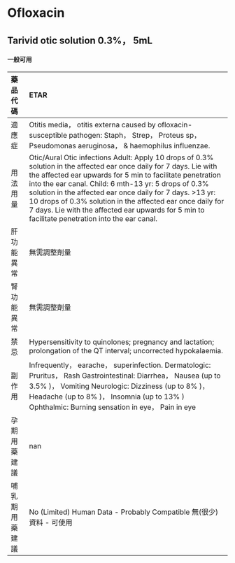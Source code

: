 # Ofloxacin

## Tarivid otic solution 0.3%， 5mL

#### 一般可用

| 藥品代碼       | ETAR                                                                                                                                                                                                                                                                                                                                                                                                                                                                  |
|:---------------|:----------------------------------------------------------------------------------------------------------------------------------------------------------------------------------------------------------------------------------------------------------------------------------------------------------------------------------------------------------------------------------------------------------------------------------------------------------------------|
| 適應症         | Otitis media， otitis externa caused by ofloxacin-susceptible pathogen: Staph， Strep， Proteus sp， Pseudomonas aeruginosa， & haemophilus influenzae.                                                                                                                                                                                                                                                                                                               |
| 用法用量       | Otic/Aural Otic infections Adult: Apply 10 drops of 0.3% solution in the affected ear once daily for 7 days. Lie with the affected ear upwards for 5 min to facilitate penetration into the ear canal. Child: 6 mth-13 yr: 5 drops of 0.3% solution in the affected ear once daily for 7 days. >13 yr: 10 drops of 0.3% solution in the affected ear once daily for 7 days. Lie with the affected ear upwards for 5 min to facilitate penetration into the ear canal. |
| 肝功能異常     | 無需調整劑量                                                                                                                                                                                                                                                                                                                                                                                                                                                          |
| 腎功能異常     | 無需調整劑量                                                                                                                                                                                                                                                                                                                                                                                                                                                          |
| 禁忌           | Hypersensitivity to quinolones; pregnancy and lactation; prolongation of the QT interval; uncorrected hypokalaemia.                                                                                                                                                                                                                                                                                                                                                   |
| 副作用         | Infrequently， earache， superinfection. Dermatologic: Pruritus， Rash Gastrointestinal: Diarrhea， Nausea (up to 3.5% )， Vomiting Neurologic: Dizziness (up to 8% )， Headache (up to 8% )， Insomnia (up to 13% ) Ophthalmic: Burning sensation in eye， Pain in eye                                                                                                                                                                                               |
| 孕期用藥建議   | nan                                                                                                                                                                                                                                                                                                                                                                                                                                                                   |
| 哺乳期用藥建議 | No (Limited) Human Data - Probably Compatible 無(很少)資料 - 可使用                                                                                                                                                                                                                                                                                                                                                                                                   |

